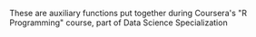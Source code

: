 These are auxiliary functions put together during Coursera's "R Programming" course, part of 
 Data Science Specialization 

